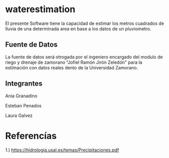# waterestimation
El presente Software tiene la capacidad de estimar los metros cuadrados de lluvia de una determinada area en base a los datos de un pluviometro.

## Fuente de Datos
La fuente de datos será otrogada por el ingeniero encargado del modulo de riego y drenaje de zamorano "Jofiel Ramón Jirón Zeledón" para la estimación con datos reales dento de la Universidad Zamorano.
## Integrantes
Ania Granadino 

Esteban Penados

Laura Galvez

# Referencías
1.) https://hidrologia.usal.es/temas/Precipitaciones.pdf
